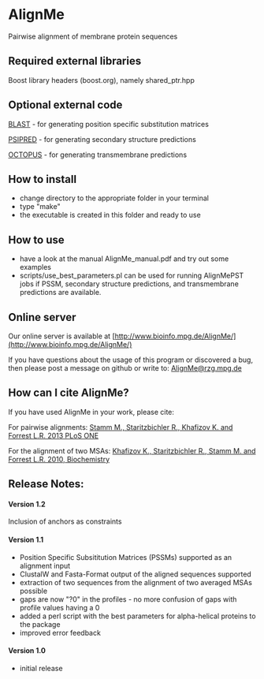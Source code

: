# AlignMe
Pairwise alignment of membrane protein sequences

## Required external libraries
Boost library headers (boost.org), namely shared_ptr.hpp 

## Optional external code
[BLAST](https://blast.ncbi.nlm.nih.gov/Blast.cgi?PAGE_TYPE=BlastDocs&DOC_TYPE=Download) - for generating position specific substitution matrices

[PSIPRED](http://bioinf.cs.ucl.ac.uk/software_downloads/) - for generating secondary structure predictions

[OCTOPUS](http://octopus.cbr.su.se/index.php?about=download) - for generating transmembrane predictions

## How to install
- change directory to the appropriate folder in your terminal 
- type "make"
- the executable is created in this folder and ready to use 

## How to use
- have a look at the manual AlignMe_manual.pdf and try out some examples
- scripts/use_best_parameters.pl can be used for running AlignMePST jobs if PSSM, secondary structure predictions, and transmembrane predictions are available.

## Online server
Our online server is available at [http://www.bioinfo.mpg.de/AlignMe/](http://www.bioinfo.mpg.de/AlignMe/)

If you have questions about the usage of this program or discovered a 
bug, then please post a message on github or write to: AlignMe@rzg.mpg.de 

## How can I cite AlignMe?
If you have used AlignMe in your work, please cite:

For pairwise alignments:
[Stamm M., Staritzbichler R., Khafizov K. and Forrest L.R. 2013 PLoS ONE](http://www.plosone.org/article/info%3Adoi%2F10.1371%2Fjournal.pone.0057731)

For the alignment of two MSAs:
[Khafizov K., Staritzbichler R., Stamm M. and Forrest L.R. 2010, Biochemistry](http://pubs.acs.org/doi/abs/10.1021/bi101256x)

## Release Notes:

#### Version 1.2
Inclusion of anchors as constraints

#### Version 1.1
- Position Specific Subsititution Matrices (PSSMs) supported as an alignment input
- ClustalW and Fasta-Format output of the aligned sequences supported
- extraction of two sequences from the alignment of two averaged MSAs possible
- gaps are now "?0" in the profiles - no more confusion of gaps with profile values having a 0
- added a perl script with the best parameters for alpha-helical proteins to the package
- improved error feedback

#### Version 1.0 
- initial release 
